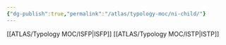 ```yaml
---
{"dg-publish":true,"permalink":"/atlas/typology-moc/ni-child/"}
---
```



[[ATLAS/Typology MOC/ISFP\|ISFP]]
[[ATLAS/Typology MOC/ISTP\|ISTP]]
